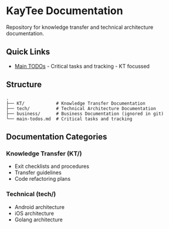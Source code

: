 # KayTee Documentation

Repository for knowledge transfer and technical architecture documentation.

## Quick Links
- [Main TODOs](main-todos.md) - Critical tasks and tracking - KT focussed

## Structure

```
.
├── KT/            # Knowledge Transfer Documentation
├── tech/          # Technical Architecture Documentation
├── business/      # Business Documentation (ignored in git)
└── main-todos.md  # Critical tasks and tracking
```

## Documentation Categories

### Knowledge Transfer (KT/)
- Exit checklists and procedures
- Transfer guidelines
- Code refactoring plans

### Technical (tech/)
- Android architecture
- iOS architecture
- Golang architecture
